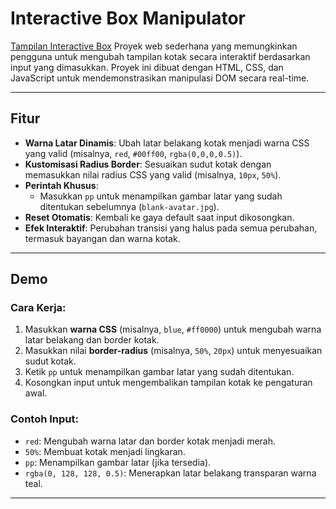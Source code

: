 # Interactive Box Manipulator

[Tampilan Interactive Box](https://fidhera.github.io/InteractiveBox/)
Proyek web sederhana yang memungkinkan pengguna untuk mengubah tampilan kotak secara interaktif berdasarkan input yang dimasukkan. Proyek ini dibuat dengan HTML, CSS, dan JavaScript untuk mendemonstrasikan manipulasi DOM secara real-time.

---

## Fitur

- **Warna Latar Dinamis**: Ubah latar belakang kotak menjadi warna CSS yang valid (misalnya, `red`, `#00ff00`, `rgba(0,0,0,0.5)`).
- **Kustomisasi Radius Border**: Sesuaikan sudut kotak dengan memasukkan nilai radius CSS yang valid (misalnya, `10px`, `50%`).
- **Perintah Khusus**:
  - Masukkan `pp` untuk menampilkan gambar latar yang sudah ditentukan sebelumnya (`blank-avatar.jpg`).
- **Reset Otomatis**: Kembali ke gaya default saat input dikosongkan.
- **Efek Interaktif**: Perubahan transisi yang halus pada semua perubahan, termasuk bayangan dan warna kotak.

---

## Demo

### Cara Kerja:
1. Masukkan **warna CSS** (misalnya, `blue`, `#ff0000`) untuk mengubah warna latar belakang dan border kotak.
2. Masukkan nilai **border-radius** (misalnya, `50%`, `20px`) untuk menyesuaikan sudut kotak.
3. Ketik `pp` untuk menampilkan gambar latar yang sudah ditentukan.
4. Kosongkan input untuk mengembalikan tampilan kotak ke pengaturan awal.

### Contoh Input:
- `red`: Mengubah warna latar dan border kotak menjadi merah.
- `50%`: Membuat kotak menjadi lingkaran.
- `pp`: Menampilkan gambar latar (jika tersedia).
- `rgba(0, 128, 128, 0.5)`: Menerapkan latar belakang transparan warna teal.

---
